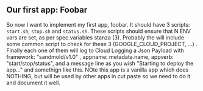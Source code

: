 ## Our first app: Foobar
So now I want to implement my first app, foobar.
It should have 3 scripts: `start.sh`, `stop.sh` and `status.sh`.
These scripts should ensure that N ENV vars are set, as per spec.variables stanza (3).
Probably the will include some common script to check for these 3 (GOOGLE_CLOUD_PROJECT, ...) .
Finally each one of them will log to Cloud Logging a Json Payload with framework: "sandmold/v1.0" , appname: metadata.name, appverb:
"start/stop/status", and a message line as you wish "Starting to deploy the app..." and somethign like this. NOte this app is a vanilla app which
does NOTHING, but will be used by other apps in cut paste so we need to do it and document it well.
